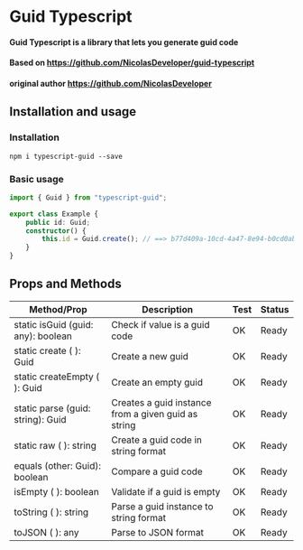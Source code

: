 # Guid Typescript

#### Guid Typescript is a library that lets you generate guid code

#### Based on https://github.com/NicolasDeveloper/guid-typescript 
#### original author https://github.com/NicolasDeveloper

## Installation and usage
### Installation

```
npm i typescript-guid --save
```

### Basic usage

```typescript
import { Guid } from "typescript-guid";

export class Example {
    public id: Guid;
    constructor() {
        this.id = Guid.create(); // ==> b77d409a-10cd-4a47-8e94-b0cd0ab50aa1
    }
}
```

## Props and Methods

| Method/Prop | Description | Test | Status |
|---|---|---|---|
| static isGuid (guid: any): boolean | Check if value is a guid code | OK | Ready |
| static create ( ): Guid | Create a new guid | OK | Ready |
| static createEmpty ( ): Guid | Create an empty guid | OK | Ready |
| static parse (guid: string): Guid | Creates a guid instance from a given guid as string  | OK | Ready |
| static raw ( ): string | Create a guid code in string format  | OK | Ready |
| equals (other: Guid): boolean | Compare a guid code | OK | Ready |
| isEmpty ( ): boolean | Validate if a guid is empty  | OK | Ready |
| toString ( ): string | Parse a guid instance to string format  | OK | Ready |
| toJSON ( ): any | Parse to JSON format  | OK | Ready |
